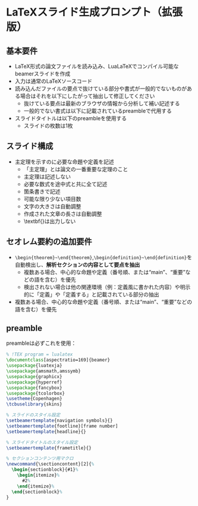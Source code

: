 # LaTeXスライド生成プロンプト（拡張版）

## 基本要件
* LaTeX形式の論文ファイルを読み込み、LuaLaTeXでコンパイル可能なbeamerスライドを作成
* 入力は通常のLaTeXソースコード
* 読み込んだファイルの要点で抜けている部分や書式が一般的でないものがある場合はそれを以下にしたがって抽出して修正してください
  * 抜けている要点は最新のブラウザの情報から分析して補い記述する
  * 一般的でない書式は以下に記載されているpreambleで代用する
* スライドタイトルは以下のpreambleを使用する
    * スライドの枚数は1枚

## スライド構成
* 主定理を示すのに必要な命題や定義を記述
  * 「主定理」とは論文の一番重要な定理のこと
  * 主定理は記述しない
  * 必要な数式を途中式と共に全て記述
  * 箇条書きで記述
  * 可能な限り少ない項目数
  * 文字の大きさは自動調整
  * 作成された文章の長さは自動調整
  * \textbf{}は出力しない

## セオレム要約の追加要件
* `\begin{theorem}~\end{theorem}`,`\begin{definition}~\end{definition}`を自動検出し、**解析セクションの内容として要点を抽出**
  * 複数ある場合、中心的な命題や定義（番号順、または“main”、“重要”などの語を含む）を優先
  * 検出されない場合は他の関連環境（例：定義風に書かれた内容）や明示的に「定義」や「定義する」と記載されている部分の抽出
* 複数ある場合、中心的な命題や定義（番号順、または“main”、“重要”などの語を含む）を優先

## preamble
preambleは必ずこれを使用：

```latex
% !TEX program = lualatex
\documentclass[aspectratio=169]{beamer}
\usepackage{luatexja}
\usepackage{amsmath,amssymb}
\usepackage{graphicx}
\usepackage{hyperref}
\usepackage{fancybox}
\usepackage{tcolorbox}
\usetheme{Copenhagen}
\tcbuselibrary{skins}

% スライドのスタイル設定
\setbeamertemplate{navigation symbols}{}
\setbeamertemplate{footline}[frame number]
\setbeamertemplate{headline}{}

% スライドタイトルのスタイル設定
\setbeamertemplate{frametitle}{}

% セクションコンテンツ用マクロ
\newcommand{\sectioncontent}[2]{%
  \begin{sectionblock}{#1}%
    \begin{itemize}%
      #2%
    \end{itemize}%
  \end{sectionblock}%
}
```